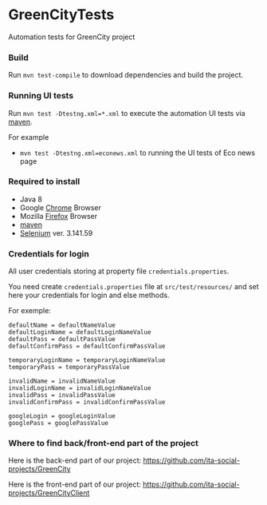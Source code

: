 # GreenCityTests
Automation tests for GreenCity project


### Build
Run `mvn test-compile` to download dependencies and build the project.


### Running UI tests
Run `mvn test -Dtestng.xml=*.xml` to execute the automation UI tests via [maven](https://maven.apache.org/).

For example

* `mvn test -Dtestng.xml=econews.xml` to running the UI tests of Eco news page


### Required to install

* Java 8
* Google [Chrome](https://www.google.com/chrome/) Browser
* Mozilla [Firefox](https://www.mozilla.org/en-US/firefox/new/) Browser
* [maven](https://maven.apache.org/)
* [Selenium](https://www.selenium.dev/) ver. 3.141.59

### Credentials for login
All user credentials storing at property file `credentials.properties`.

You need create `credentials.properties` file at `src/test/resources/` and set here your credentials for login and else methods.

For exemple:

```
defaultName = defaultNameValue
defaultLoginName = defaultLoginNameValue
defaultPass = defaultPassValue
defaultConfirmPass = defaultConfirmPassValue

temporaryLoginName = temporaryLoginNameValue
temporaryPass = temporaryPassValue

invalidName = invalidNameValue
invalidLoginName = invalidLoginNameValue
invalidPass = invalidPassValue
invalidConfirmPass = invalidConfirmPassValue

googleLogin = googleLoginValue
googlePass = googlePassValue
```


### Where to find back/front-end part of the project

Here is the back-end part of our project: https://github.com/ita-social-projects/GreenCity

Here is the front-end part of our project: https://github.com/ita-social-projects/GreenCityClient
